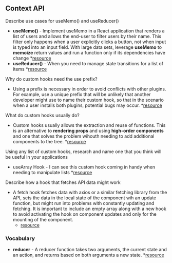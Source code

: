 ## Context API

Describe use cases for useMemo() and useReducer()
  * **useMemo()** - Implement useMemo in a React application that renders a list of users and allows the end-user to filter users by their name. This filter only happens when a user explicitly clicks a button, not when input is typed into an input field. With large data sets, leverage **useMemo** to **memoize** return values and run a function only if its dependencies have change
    *[resource](https://www.robinwieruch.de/react-usememo-hook)
  * **useReducer()** - When you need to manage state transitions for a list of items
    *[resource](https://www.robinwieruch.de/react-usereducer-hook)

Why do custom hooks need the use prefix?
  * Using a prefix is necessary in order to avoid conflicts with other plugins. For example, use a unique prefix that will be unlikely that another developer might use to name their custom hook, so that in the scenario when a user installs both plugins, potential bugs may occur. 
    *[resource](https://developer.wordpress.org/plugins/hooks/custom-hooks/)

What do custom hooks usually do?
  * Custom hooks usually allows the extraction and reuse of functions. This is an alternative to **rendering props** and using **high-order components** and one that solves the problem wihouth needing to add additional components to the tree. 
    *[resource](https://reactjs.org/docs/hooks-custom.html)

Using any list of custom hooks, research and name one that you think will be useful in your applications
  * useArray Hook - I can see this custom hook coming in handy when needing to manipulate lists
  *[resource](https://blog.bitsrc.io/10-react-custom-hooks-you-should-have-in-your-toolbox-aa27d3f5564d)

Describe how a hook that fetches API data might work
  * A fetch hook fetches data with axios or a similar fetching library from the API, sets the data in the local state of the component wih an update function, but might run into problems with constantly updating and fetching. It is important to include an empty array along with a new hook to avoid activating the hook on component updates and only for the mounting of the component. 
    * [resource](https://www.robinwieruch.de/react-hooks-fetch-data)

### Vocabulary

* **reducer** - A reducer function takes two arguments, the current state and an action, and returns based on both arguments a new state. 
  *[resource](https://www.robinwieruch.de/javascript-reducer)